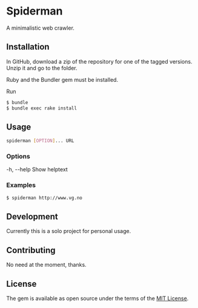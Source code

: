# Spiderman

A minimalistic web crawler.

## Installation

In GitHub, download a zip of the repository for one of the tagged versions.
Unzip it and go to the folder.

Ruby and the Bundler gem must be installed.

Run

```bash
$ bundle
$ bundle exec rake install
```

## Usage

```bash
spiderman [OPTION]... URL
```

### Options
-h, --help      Show helptext

### Examples
```bash
$ spiderman http://www.vg.no
```

## Development

Currently this is a solo project for personal usage.

## Contributing

No need at the moment, thanks.

## License

The gem is available as open source under the terms of the [MIT License](http://opensource.org/licenses/MIT).

